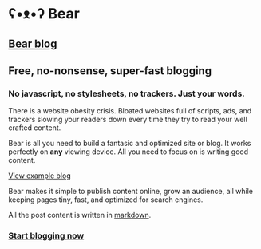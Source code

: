 # ʕ•ᴥ•ʔ Bear
## [Bear blog](https://bearblog.dev)

## Free, no-nonsense, super-fast blogging
### No javascript, no stylesheets, no trackers. Just your words.

There is a website obesity crisis. Bloated websites full of scripts, ads, and trackers slowing your readers down every time they try to read your well crafted content.

Bear is all you need to build a fantasic and optimized site or blog.
It works perfectly on <b>any</b> viewing device. All you need to focus on is writing good content.

[View example blog](https://herman.bearblog.dev)

Bear makes it simple to publish content online, grow an audience, all while keeping pages tiny, fast, and optimized for search engines.

All the post content is written in [markdown](https://github.com/adam-p/markdown-here/wiki/Markdown-Cheatsheet).

### [Start blogging now](https://bearblog.dev)

